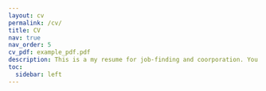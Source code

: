 ```yaml
---
layout: cv
permalink: /cv/
title: CV
nav: true
nav_order: 5
cv_pdf: example_pdf.pdf
description: This is a my resume for job-finding and coorporation. You can also access the PDF version at the top pdf download button.
toc:
  sidebar: left
---
```

